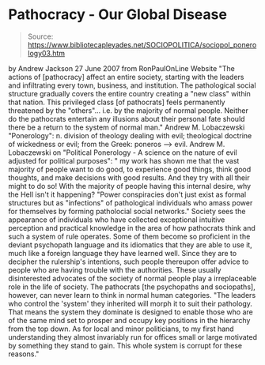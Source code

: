 # Pathocracy - Our Global Disease

> Source: https://www.bibliotecapleyades.net/SOCIOPOLITICA/sociopol_ponerology03.htm

by Andrew Jackson
27 June 2007
from
RonPaulOnLine Website
"The actions of [pathocracy] affect an
entire society, starting with the leaders and infiltrating every town,
business, and institution.
The pathological social structure gradually
covers the entire country creating a "new class" within that nation. This privileged class [of pathocrats] feels permanently threatened by
the "others"... i.e. by the majority of normal people.
Neither do the pathocrats
entertain any illusions about their personal fate should there be a
return to the system of normal man."
Andrew M. Lobaczewski
"Ponerology":
n. division of theology dealing with
evil; theological doctrine of wickedness or evil; from the Greek:
poneros
--> evil.
Andrew M. Lobaczewski on "Political
Ponerology - A science on the nature of evil adjusted for political purposes":
"
my work has shown me that the vast
majority of people want to do good, to experience good things, think
good thoughts, and make decisions with good results.
And they try with
all their might to do so! With the majority of people having this
internal desire, why the Hell isn't it happening?
"Power conspiracies don't just exist as formal structures but as
"infections" of pathological individuals who amass power for themselves
by forming patholocial social networks."
Society sees the appearance of individuals
who have collected exceptional intuitive perception and practical knowledge
in the area of how pathocrats think and such a system of rule operates.
Some of them become so proficient in the deviant psychopath language and its
idiomatics that they are able to use it, much like a foreign language they
have learned well.
Since they are to decipher the rulership's intentions,
such people thereupon offer advice to people who are having trouble with the
authorities.
These usually disinterested advocates of the society of normal
people play a irreplaceable role in the life of society.
The pathocrats [the psychopaths and sociopaths],
however, can never learn to think in normal human categories.
"The leaders who control the 'system' they
inherited will morph it to suit their pathology.
That means the system
they dominate is designed to enable those who are of the same mind set
to prosper and occupy key positions in the hierarchy from the top down.
As for local and minor politicians, to my
first hand understanding they almost invariably run for offices small or
large motivated by something they stand to gain.
This whole system is
corrupt for these reasons."
